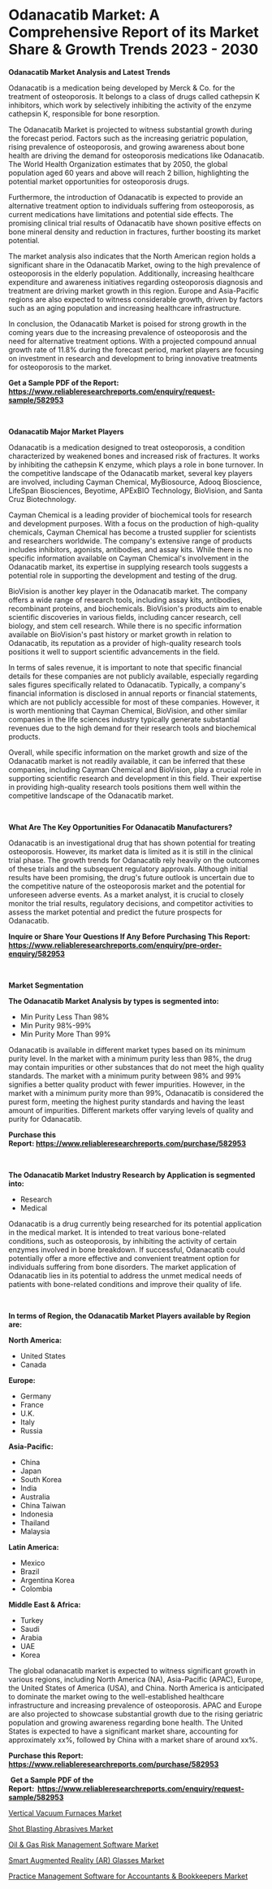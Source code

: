 <p><h1>Odanacatib Market: A Comprehensive Report of its Market Share & Growth Trends 2023 - 2030</h1></p><p><strong>Odanacatib Market Analysis and Latest Trends</strong></p>
<p><p>Odanacatib is a medication being developed by Merck & Co. for the treatment of osteoporosis. It belongs to a class of drugs called cathepsin K inhibitors, which work by selectively inhibiting the activity of the enzyme cathepsin K, responsible for bone resorption.</p><p>The Odanacatib Market is projected to witness substantial growth during the forecast period. Factors such as the increasing geriatric population, rising prevalence of osteoporosis, and growing awareness about bone health are driving the demand for osteoporosis medications like Odanacatib. The World Health Organization estimates that by 2050, the global population aged 60 years and above will reach 2 billion, highlighting the potential market opportunities for osteoporosis drugs.</p><p>Furthermore, the introduction of Odanacatib is expected to provide an alternative treatment option to individuals suffering from osteoporosis, as current medications have limitations and potential side effects. The promising clinical trial results of Odanacatib have shown positive effects on bone mineral density and reduction in fractures, further boosting its market potential.</p><p>The market analysis also indicates that the North American region holds a significant share in the Odanacatib Market, owing to the high prevalence of osteoporosis in the elderly population. Additionally, increasing healthcare expenditure and awareness initiatives regarding osteoporosis diagnosis and treatment are driving market growth in this region. Europe and Asia-Pacific regions are also expected to witness considerable growth, driven by factors such as an aging population and increasing healthcare infrastructure.</p><p>In conclusion, the Odanacatib Market is poised for strong growth in the coming years due to the increasing prevalence of osteoporosis and the need for alternative treatment options. With a projected compound annual growth rate of 11.8% during the forecast period, market players are focusing on investment in research and development to bring innovative treatments for osteoporosis to the market.</p></p>
<p><strong>Get a Sample PDF of the Report:&nbsp; <a href="https://www.reliableresearchreports.com/enquiry/request-sample/582953">https://www.reliableresearchreports.com/enquiry/request-sample/582953</a></strong></p>
<p>&nbsp;</p>
<p><strong>Odanacatib Major Market Players</strong></p>
<p><p>Odanacatib is a medication designed to treat osteoporosis, a condition characterized by weakened bones and increased risk of fractures. It works by inhibiting the cathepsin K enzyme, which plays a role in bone turnover. In the competitive landscape of the Odanacatib market, several key players are involved, including Cayman Chemical, MyBiosource, Adooq Bioscience, LifeSpan Biosciences, Beyotime, APExBIO Technology, BioVision, and Santa Cruz Biotechnology.</p><p>Cayman Chemical is a leading provider of biochemical tools for research and development purposes. With a focus on the production of high-quality chemicals, Cayman Chemical has become a trusted supplier for scientists and researchers worldwide. The company's extensive range of products includes inhibitors, agonists, antibodies, and assay kits. While there is no specific information available on Cayman Chemical's involvement in the Odanacatib market, its expertise in supplying research tools suggests a potential role in supporting the development and testing of the drug.</p><p>BioVision is another key player in the Odanacatib market. The company offers a wide range of research tools, including assay kits, antibodies, recombinant proteins, and biochemicals. BioVision's products aim to enable scientific discoveries in various fields, including cancer research, cell biology, and stem cell research. While there is no specific information available on BioVision's past history or market growth in relation to Odanacatib, its reputation as a provider of high-quality research tools positions it well to support scientific advancements in the field.</p><p>In terms of sales revenue, it is important to note that specific financial details for these companies are not publicly available, especially regarding sales figures specifically related to Odanacatib. Typically, a company's financial information is disclosed in annual reports or financial statements, which are not publicly accessible for most of these companies. However, it is worth mentioning that Cayman Chemical, BioVision, and other similar companies in the life sciences industry typically generate substantial revenues due to the high demand for their research tools and biochemical products.</p><p>Overall, while specific information on the market growth and size of the Odanacatib market is not readily available, it can be inferred that these companies, including Cayman Chemical and BioVision, play a crucial role in supporting scientific research and development in this field. Their expertise in providing high-quality research tools positions them well within the competitive landscape of the Odanacatib market.</p></p>
<p>&nbsp;</p>
<p><strong>What Are The Key Opportunities For Odanacatib Manufacturers?</strong></p>
<p><p>Odanacatib is an investigational drug that has shown potential for treating osteoporosis. However, its market data is limited as it is still in the clinical trial phase. The growth trends for Odanacatib rely heavily on the outcomes of these trials and the subsequent regulatory approvals. Although initial results have been promising, the drug's future outlook is uncertain due to the competitive nature of the osteoporosis market and the potential for unforeseen adverse events. As a market analyst, it is crucial to closely monitor the trial results, regulatory decisions, and competitor activities to assess the market potential and predict the future prospects for Odanacatib.</p></p>
<p><strong>Inquire or Share Your Questions If Any Before Purchasing This Report: <a href="https://www.reliableresearchreports.com/enquiry/pre-order-enquiry/582953">https://www.reliableresearchreports.com/enquiry/pre-order-enquiry/582953</a></strong></p>
<p>&nbsp;</p>
<p><strong>Market Segmentation</strong></p>
<p><strong>The Odanacatib Market Analysis by types is segmented into:</strong></p>
<p><ul><li>Min Purity Less Than 98%</li><li>Min Purity 98%-99%</li><li>Min Purity More Than 99%</li></ul></p>
<p><p>Odanacatib is available in different market types based on its minimum purity level. In the market with a minimum purity less than 98%, the drug may contain impurities or other substances that do not meet the high quality standards. The market with a minimum purity between 98% and 99% signifies a better quality product with fewer impurities. However, in the market with a minimum purity more than 99%, Odanacatib is considered the purest form, meeting the highest purity standards and having the least amount of impurities. Different markets offer varying levels of quality and purity for Odanacatib.</p></p>
<p><strong>Purchase this Report:&nbsp;<a href="https://www.reliableresearchreports.com/purchase/582953">https://www.reliableresearchreports.com/purchase/582953</a></strong></p>
<p>&nbsp;</p>
<p><strong>The Odanacatib Market Industry Research by Application is segmented into:</strong></p>
<p><ul><li>Research</li><li>Medical</li></ul></p>
<p><p>Odanacatib is a drug currently being researched for its potential application in the medical market. It is intended to treat various bone-related conditions, such as osteoporosis, by inhibiting the activity of certain enzymes involved in bone breakdown. If successful, Odanacatib could potentially offer a more effective and convenient treatment option for individuals suffering from bone disorders. The market application of Odanacatib lies in its potential to address the unmet medical needs of patients with bone-related conditions and improve their quality of life.</p></p>
<p>&nbsp;</p>
<p><strong>In terms of Region, the Odanacatib Market Players available by Region are:</strong></p>
<p>
    <p> <strong> North America: </strong>
        <ul>
            <li>United States</li>
            <li>Canada</li>
        </ul>
        </p> 
    <p> <strong> Europe: </strong>
        <ul>
            <li>Germany</li>
            <li>France</li>
            <li>U.K.</li>
            <li>Italy</li>
            <li>Russia</li>
        </ul>
        </p> 
    <p> <strong> Asia-Pacific: </strong>
        <ul>
            <li>China</li>
            <li>Japan</li>
            <li>South Korea</li>
            <li>India</li>
            <li>Australia</li>
            <li>China Taiwan</li>
            <li>Indonesia</li>
            <li>Thailand</li>
            <li>Malaysia</li>
        </ul>
        </p> 
    <p> <strong> Latin America: </strong>
        <ul>
            <li>Mexico</li>
            <li>Brazil</li>
            <li>Argentina Korea</li>
            <li>Colombia</li>
        </ul>
        </p> 
    <p> <strong> Middle East & Africa: </strong>
        <ul>
            <li>Turkey</li>
            <li>Saudi</li>
            <li>Arabia</li>
            <li>UAE</li>
            <li>Korea</li>
        </ul>
    </p>
    </p>
<p><p>The global odanacatib market is expected to witness significant growth in various regions, including North America (NA), Asia-Pacific (APAC), Europe, the United States of America (USA), and China. North America is anticipated to dominate the market owing to the well-established healthcare infrastructure and increasing prevalence of osteoporosis. APAC and Europe are also projected to showcase substantial growth due to the rising geriatric population and growing awareness regarding bone health. The United States is expected to have a significant market share, accounting for approximately xx%, followed by China with a market share of around xx%.</p></p>
<p><strong>Purchase this Report: <a href="https://www.reliableresearchreports.com/purchase/582953">https://www.reliableresearchreports.com/purchase/582953</a></strong></p>
<p>&nbsp;<strong>Get a Sample PDF of the Report:&nbsp;&nbsp;<a href="https://www.reliableresearchreports.com/enquiry/request-sample/582953">https://www.reliableresearchreports.com/enquiry/request-sample/582953</a></strong></p>
<p><strong></strong></p>
<p><p><a href="https://medium.com/@kyliebodei/vertical-vacuum-furnaces-market-size-growth-forecast-2023-2030-4beddce45660">Vertical Vacuum Furnaces Market</a></p><p><a href="https://medium.com/@nolalockman2023/shot-blasting-abrasives-market-size-growth-forecast-2023-2030-04968aed7e38">Shot Blasting Abrasives Market</a></p><p><a href="https://www.linkedin.com/pulse/oil-amp-gas-risk-management-software-market-share-new/">Oil & Gas Risk Management Software Market</a></p><p><a href="https://www.linkedin.com/pulse/smart-augmented-reality-ar-glasses-market-size-share-global/">Smart Augmented Reality (AR) Glasses Market</a></p><p><a href="https://www.linkedin.com/pulse/practice-management-software-accountants-amp-bookkeepers-market/">Practice Management Software for Accountants & Bookkeepers Market</a></p></p>